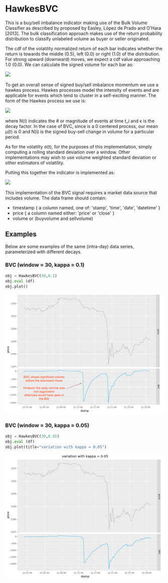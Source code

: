 # HawkesBVC
This is a buy/sell imbalance indicator making use of the Bulk Volume Classifier as described by proposed by 
Easley, López de Prado and O'Hara [2013].  The bulk classification approach makes use of the return probability
distribution to classify unlabeled volume as buyer or seller originated.

The cdf of the volatility normalized return of each bar indicates whether the return is towards the middle (0.5),
left (0.0) or right (1.0) of the distribution.  For strong upward (downward) moves, we expect a cdf value approaching
1.0 (0.0).  We can calculate the signed volume for each bar as:

<img src="https://render.githubusercontent.com/render/math?math=signed \, volume_t = 2 (volume_t \; cdf(r_t / \sigma_{t})) - 1">

To get an overall sense of signed buy/sell imbalance momentum we use a hawkes process.  Hawkes processes model the intensity 
of events and are applicable for events which tend to cluster in a self-exciting manner.  The form of the Hawkes process we use is:

<img src="https://render.githubusercontent.com/render/math?math=H(t) = \mu (t) + \sum_{i=0}^{t} N(i) e^{- \kappa \Delta t}">

where N(i) indicates the # or magnitude of events at time t_i and κ is the decay factor.  In the case of 
BVC, since is a 0 centered process, our mean μ(t) is 0 and N(i) is the signed buy-sell change in
volume for a particular period.

As for the volatilty σ(t), for the purposes of this implementation, simply computing a rolling standard deviation
over a window.  Other implementations may wish to use volume weighted standard deviation or other estimators of volatility.

Putting this together the indicator is implemented as:

<img src="https://render.githubusercontent.com/render/math?math=\begin{align*} signed \, volume_t &= 2 (volume_t \; cdf(r_t / \sigma_{t})) - 1 \\ bvc(t) &= bvc(t-1) e^{-\kappa} + signed \, volume_t \end{align*}"/>

This implementation of the BVC signal requires a market data source that includes volume.   The data frame should contain:

- timestamp { a column named, one of: 'stamp', 'time', 'date', 'datetime' }
- price { a column named either: 'price' or 'close' }
- volume or (buyvolume and sellvolume)


## Examples
Below are some examples of the same (intra-day) data series, parameterized with different decays.

### BVC (window = 30, kappa = 0.1)
```Python
obj = HawkesBVC(30,0.1)
obj.eval (df)
obj.plot()
```
![Graph of BVC](/docs/images/BVC1.png)

### BVC (window = 30, kappa = 0.05)
```Python
obj = HawkesBVC(30,0.05)
obj.eval (df)
obj.plot(title="variation with kappa = 0.05")
```

![Graph of labels](/docs/images/BVC2.png)

